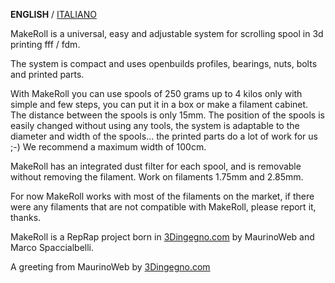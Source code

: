 **ENGLISH** / [ITALIANO](README(IT).md)

MakeRoll is a universal, easy and adjustable system for scrolling spool in 3d printing fff / fdm.

The system is compact and uses openbuilds profiles, bearings, nuts, bolts and printed parts.

With MakeRoll you can use spools of 250 grams up to 4 kilos only with simple and few steps, you can put it in a box or make a filament cabinet. The distance between the spools is only 15mm.
The position of the spools is easily changed without using any tools, the system is adaptable to the diameter and width of the spools... the printed parts do a lot of work for us ;-)
We recommend a maximum width of 100cm.

MakeRoll has an integrated dust filter for each spool, and is removable without removing the filament. Work on filaments 1.75mm and 2.85mm.

For now MakeRoll works with most of the filaments on the market, if there were any filaments that are not compatible with MakeRoll, please report it, thanks.

MakeRoll is a RepRap project born in [3Dingegno.com](http://www.3dingegno.com) by MaurinoWeb and Marco Spaccialbelli.

A greeting from MaurinoWeb by [3Dingegno.com](http://www.3dingegno.com)